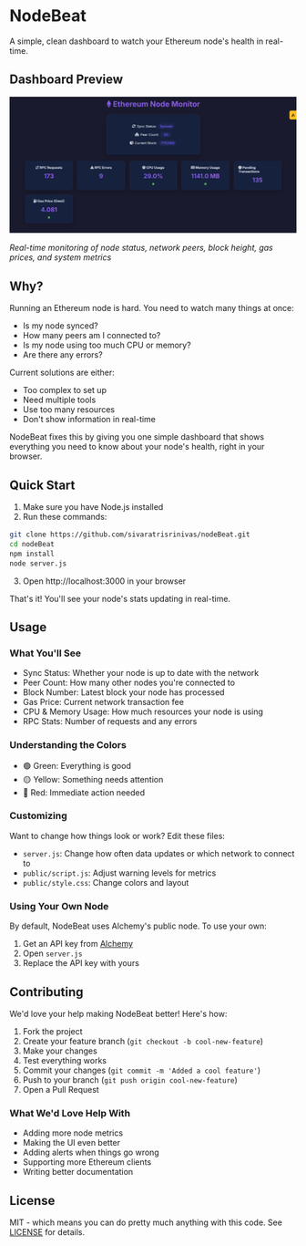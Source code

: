 # NodeBeat

A simple, clean dashboard to watch your Ethereum node's health in real-time.

## Dashboard Preview
![NodeBeat Dashboard](assets/dashboard.png)

*Real-time monitoring of node status, network peers, block height, gas prices, and system metrics*

## Why?

Running an Ethereum node is hard. You need to watch many things at once:
- Is my node synced?
- How many peers am I connected to?
- Is my node using too much CPU or memory?
- Are there any errors?

Current solutions are either:
- Too complex to set up
- Need multiple tools
- Use too many resources
- Don't show information in real-time

NodeBeat fixes this by giving you one simple dashboard that shows everything you need to know about your node's health, right in your browser.

## Quick Start

1. Make sure you have Node.js installed
2. Run these commands:
```bash
git clone https://github.com/sivaratrisrinivas/nodeBeat.git
cd nodeBeat
npm install
node server.js
```
3. Open http://localhost:3000 in your browser

That's it! You'll see your node's stats updating in real-time.

## Usage

### What You'll See
- Sync Status: Whether your node is up to date with the network
- Peer Count: How many other nodes you're connected to
- Block Number: Latest block your node has processed
- Gas Price: Current network transaction fee
- CPU & Memory Usage: How much resources your node is using
- RPC Stats: Number of requests and any errors

### Understanding the Colors
- 🟢 Green: Everything is good
- 🟡 Yellow: Something needs attention
- 🔴 Red: Immediate action needed

### Customizing
Want to change how things look or work? Edit these files:
- `server.js`: Change how often data updates or which network to connect to
- `public/script.js`: Adjust warning levels for metrics
- `public/style.css`: Change colors and layout

### Using Your Own Node
By default, NodeBeat uses Alchemy's public node. To use your own:
1. Get an API key from [Alchemy](https://www.alchemy.com/)
2. Open `server.js`
3. Replace the API key with yours

## Contributing

We'd love your help making NodeBeat better! Here's how:

1. Fork the project
2. Create your feature branch (`git checkout -b cool-new-feature`)
3. Make your changes
4. Test everything works
5. Commit your changes (`git commit -m 'Added a cool feature'`)
6. Push to your branch (`git push origin cool-new-feature`)
7. Open a Pull Request

### What We'd Love Help With
- Adding more node metrics
- Making the UI even better
- Adding alerts when things go wrong
- Supporting more Ethereum clients
- Writing better documentation

## License

MIT - which means you can do pretty much anything with this code. See [LICENSE](LICENSE) for details.